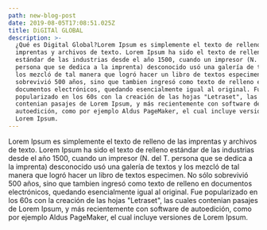 ```yaml
---
path: new-blog-post
date: 2019-08-05T17:08:51.025Z
title: DiGITAl GLOBAL
description: >-
  ¿Qué es Digital Global?Lorem Ipsum es simplemente el texto de relleno de las
  imprentas y archivos de texto. Lorem Ipsum ha sido el texto de relleno
  estándar de las industrias desde el año 1500, cuando un impresor (N. del T.
  persona que se dedica a la imprenta) desconocido usó una galería de textos y
  los mezcló de tal manera que logró hacer un libro de textos especimen. No sólo
  sobrevivió 500 años, sino que tambien ingresó como texto de relleno en
  documentos electrónicos, quedando esencialmente igual al original. Fue
  popularizado en los 60s con la creación de las hojas "Letraset", las cuales
  contenian pasajes de Lorem Ipsum, y más recientemente con software de
  autoedición, como por ejemplo Aldus PageMaker, el cual incluye versiones de
  Lorem Ipsum.
---
```

Lorem Ipsum es simplemente el texto de relleno de las imprentas y archivos de texto. Lorem Ipsum ha sido el texto de relleno estándar de las industrias desde el año 1500, cuando un impresor (N. del T. persona que se dedica a la imprenta) desconocido usó una galería de textos y los mezcló de tal manera que logró hacer un libro de textos especimen. No sólo sobrevivió 500 años, sino que tambien ingresó como texto de relleno en documentos electrónicos, quedando esencialmente igual al original. Fue popularizado en los 60s con la creación de las hojas "Letraset", las cuales contenian pasajes de Lorem Ipsum, y más recientemente con software de autoedición, como por ejemplo Aldus PageMaker, el cual incluye versiones de Lorem Ipsum.
